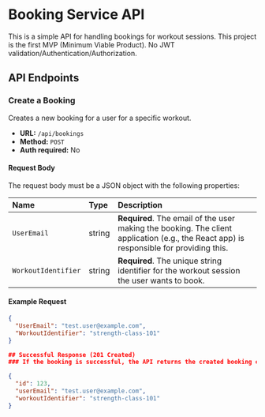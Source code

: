 # Booking Service API

This is a simple API for handling bookings for workout sessions. This project is the first MVP (Minimum Viable Product). No JWT validation/Authentication/Authorization.

## API Endpoints

### Create a Booking

Creates a new booking for a user for a specific workout.

* **URL:** `/api/bookings`
* **Method:** `POST`
* **Auth required:** No

#### Request Body

The request body must be a JSON object with the following properties:

| Name              | Type   | Description                                                                                                                               |
| :---------------- | :----- | :---------------------------------------------------------------------------------------------------------------------------------------- |
| `UserEmail`       | string | **Required**. The email of the user making the booking. The client application (e.g., the React app) is responsible for providing this. |
| `WorkoutIdentifier` | string | **Required**. The unique string identifier for the workout session the user wants to book.                                                |

#### Example Request

```json
{
  "UserEmail": "test.user@example.com",
  "WorkoutIdentifier": "strength-class-101"
}

## Successful Response (201 Created)
### If the booking is successful, the API returns the created booking object.

{
  "id": 123,
  "userEmail": "test.user@example.com",
  "workoutIdentifier": "strength-class-101"
}
